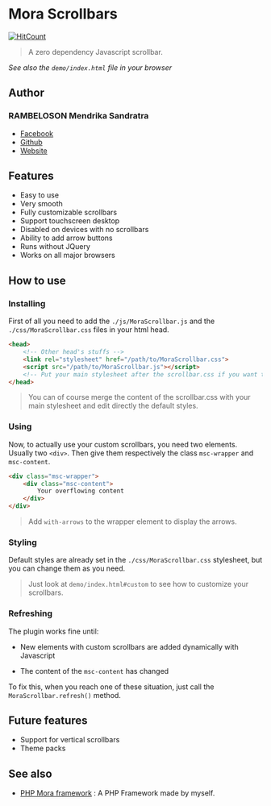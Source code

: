 # Mora Scrollbars

[![HitCount](http://hits.dwyl.io/sandratrarm/mora-scrollbar.svg)](http://hits.dwyl.io/sandratrarm/mora-scrollbar)

 >A zero dependency Javascript scrollbar.

 *See also the `demo/index.html` file in your browser*

## Author

### RAMBELOSON Mendrika Sandratra

- [Facebook](https://www.facebook.com/sandratra.rambeloson)
- [Github](https://www.github.com/SandratraRM)
- [Website](https://mendrikars.ml)

## Features

- Easy to use
- Very smooth
- Fully customizable scrollbars
- Support touchscreen desktop
- Disabled on devices with no scrollbars
- Ability to add arrow buttons
- Runs without JQuery
- Works on all major browsers
  
## How to use

### Installing

First of all you need to add the `./js/MoraScrollbar.js` and the `./css/MoraScrollbar.css` files in your html head.

```HTML
<head>
    <!-- Other head's stuffs -->
    <link rel="stylesheet" href="/path/to/MoraScrollbar.css">
    <script src="/path/to/MoraScrollbar.js"></script>
    <!-- Put your main stylesheet after the scrollbar.css if you want to apply custom styles-->
</head>
```

> You can of course merge the content of the scrollbar.css with your main stylesheet and edit directly the default styles.

### Using

Now, to actually use your custom scrollbars, you need two elements. Usually two `<div>`. 
Then give them respectively the class `msc-wrapper` and `msc-content`.

```HTML
<div class="msc-wrapper">
    <div class="msc-content">
        Your overflowing content
    </div>
</div>
```

> Add `with-arrows` to the wrapper element to display the arrows.

### Styling

Default styles are already set in the `./css/MoraScrollbar.css` stylesheet, but you can change them as you need.

>Just look at `demo/index.html#custom` to see how to customize your scrollbars.

### Refreshing

The plugin works fine until:

- New elements with custom scrollbars are added dynamically with Javascript

- The content of the `msc-content` has changed

To fix this, when you reach one of these situation, just call the `MoraScrollbar.refresh()` method.

## Future features

- Support for vertical scrollbars
- Theme packs

## See also

- [PHP Mora framework](https://www.github.com/SandratraRM/mora-mora) : A PHP Framework made by myself.

